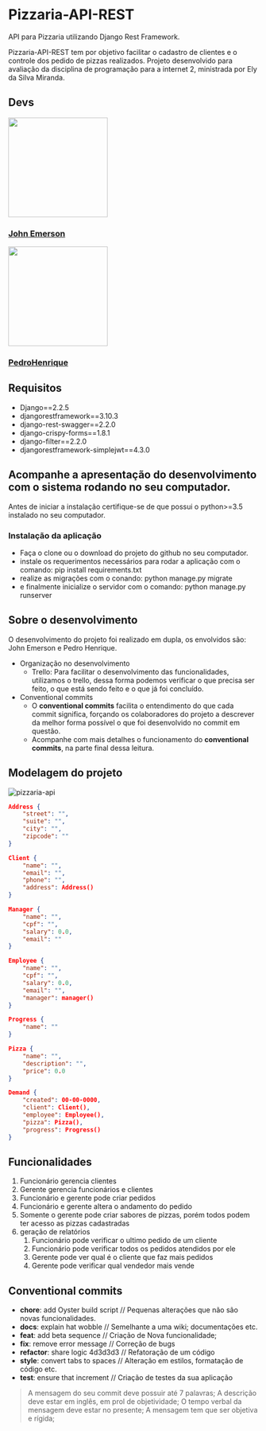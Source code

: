 # Pizzaria-API-REST

API para Pizzaria utilizando Django Rest Framework.

Pizzaria-API-REST tem por objetivo facilitar o cadastro de clientes e o controle dos pedido de pizzas realizados. Projeto desenvolvido para avaliação da disciplina de programação para a internet 2, ministrada por Ely da Silva Miranda.

## Devs

<img width="200" src="https://avatars0.githubusercontent.com/u/43749971?s=460&v=4"/>
<h3><a href="https://github.com/JohnEmerson1406">John Emerson</a></h3>

<img width="200" src="https://avatars3.githubusercontent.com/u/36716898?s=460&v=4"/>
<h3><a href="https://github.com/pedrohenriquedevbr">PedroHenrique</a></h3>

## Requisitos
 - Django==2.2.5
 - djangorestframework==3.10.3
 - django-rest-swagger==2.2.0
 - django-crispy-forms==1.8.1
 - django-filter==2.2.0
 - djangorestframework-simplejwt==4.3.0


## Acompanhe a apresentação do desenvolvimento com o sistema rodando no seu computador.

Antes de iniciar a instalação certifique-se de que possui o python>=3.5 instalado no seu computador.

### Instalação da aplicação
 - Faça o clone ou o download do projeto do github no seu computador.
 - instale os requerimentos necessários para rodar a aplicação com o comando: pip install requirements.txt
 - realize as migrações com o conando: python manage.py migrate
 - e finalmente inicialize o servidor com o comando: python manage.py runserver
 

## Sobre o desenvolvimento

O desenvolvimento do projeto foi realizado em dupla, os envolvidos são:
John Emerson e Pedro Henrique.

 - Organização no desenvolvimento
	 + Trello: Para facilitar o desenvolvimento das funcionalidades, utilizamos o trello, dessa forma podemos verificar o que precisa ser feito, o que está sendo feito e o que já foi concluído.
 - Conventional commits
	 + O **conventional commits** facilita o entendimento do que cada commit significa, forçando os colaboradores do projeto a descrever da melhor forma possível o que foi desenvolvido no commit em questão.
	 + Acompanhe com mais detalhes o funcionamento do **conventional commits**, na parte final dessa leitura.


## Modelagem do projeto

![pizzaria-api](https://user-images.githubusercontent.com/36716898/69767567-ac61ad00-115b-11ea-8b79-faa79e8997db.png)


```json
Address {
	"street": "",
    "suite": "",
    "city": "",
    "zipcode": ""
}

Client {
	"name": "",
	"email": "",
	"phone": "",
	"address": Address()
}

Manager {
	"name": "",
	"cpf": "",
	"salary": 0.0,
	"email": ""
}

Employee {
	"name": "",
	"cpf": "",
	"salary": 0.0,
	"email": "",
	"manager": manager()
}

Progress {
	"name": ""
}

Pizza {
	"name": "",
	"description": "",
	"price": 0.0
}

Demand {
	"created": 00-00-0000,
	"client": Client(),
	"employee": Employee(),
	"pizza": Pizza(),
	"progress": Progress()
}

```


## Funcionalidades

1. Funcionário gerencia clientes
2. Gerente gerencia funcionários e clientes
3. Funcionário e gerente pode criar pedidos
4. Funcionário e gerente altera o andamento do pedido
5. Somente o gerente pode criar sabores de pizzas, porém todos podem ter acesso as pizzas cadastradas
6. geração de relatórios
	1. Funcionário pode verificar o ultimo pedido de um cliente
	2. Funcionário pode verificar todos os pedidos atendidos por ele
	3. Gerente pode ver qual é o cliente que faz mais pedidos
	4. Gerente pode verificar qual vendedor mais vende


## Conventional commits
- **chore**: 	add Oyster build script    	// Pequenas alterações que não são novas funcionalidades.
- **docs**: 	explain hat wobble          // Semelhante a uma wiki; documentações etc.
- **feat**: 	add beta sequence           // Criação de Nova funcionalidade;
- **fix**: 		remove error message        // Correção de bugs
- **refactor**: share logic 4d3d3d3     	// Refatoração de um código
- **style**: 	convert tabs to spaces     	// Alteração em estilos, formatação de código etc.
- **test**: 	ensure that increment       // Criação de testes da sua aplicação

> A mensagem do seu commit deve possuir até 7 palavras;
> A descrição deve estar em inglês, em prol de objetividade;
> O tempo verbal da mensagem deve estar no presente;
> A mensagem tem que ser objetiva e rígida;
